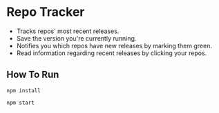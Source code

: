 # Repo Tracker

- Tracks repos' most recent releases.
- Save the version you're currently running.
- Notifies you which repos have new releases by marking them green.
- Read information regarding recent releases by clicking your repos.

## How To Run
 
 `npm install`
 
 `npm start`

